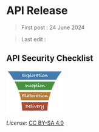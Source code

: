 # API Release 

> First post : 24 June 2024

> Last edit : 

## API Security Checklist

[<img src="/images/leanupLogo s.png" alt="drawing" class="center" width="150"/>](/Artefacts/overview.md)

*License*: [CC BY-SA 4.0](https://creativecommons.org/licenses/by-sa/4.0/deed.en)
